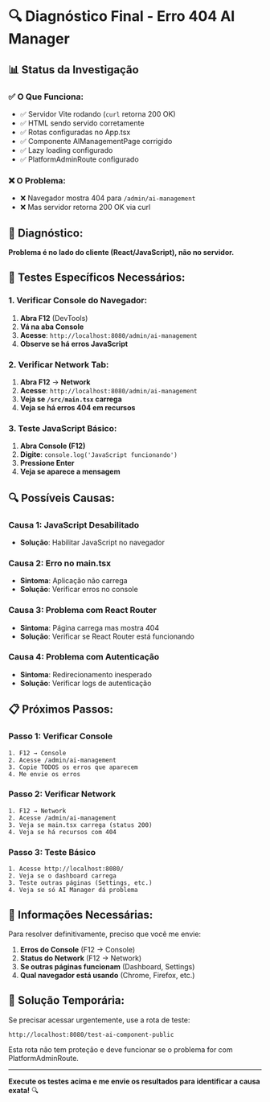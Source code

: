 # 🔍 Diagnóstico Final - Erro 404 AI Manager

## 📊 Status da Investigação

### ✅ **O Que Funciona:**
- ✅ Servidor Vite rodando (`curl` retorna 200 OK)
- ✅ HTML sendo servido corretamente
- ✅ Rotas configuradas no App.tsx
- ✅ Componente AIManagementPage corrigido
- ✅ Lazy loading configurado
- ✅ PlatformAdminRoute configurado

### ❌ **O Problema:**
- ❌ Navegador mostra 404 para `/admin/ai-management`
- ❌ Mas servidor retorna 200 OK via curl

## 🎯 **Diagnóstico:**

**Problema é no lado do cliente (React/JavaScript), não no servidor.**

## 🧪 **Testes Específicos Necessários:**

### **1. Verificar Console do Navegador:**
1. **Abra F12** (DevTools)
2. **Vá na aba Console**
3. **Acesse**: `http://localhost:8080/admin/ai-management`
4. **Observe se há erros JavaScript**

### **2. Verificar Network Tab:**
1. **Abra F12** → **Network**
2. **Acesse**: `http://localhost:8080/admin/ai-management`
3. **Veja se `/src/main.tsx` carrega**
4. **Veja se há erros 404 em recursos**

### **3. Teste JavaScript Básico:**
1. **Abra Console (F12)**
2. **Digite**: `console.log('JavaScript funcionando')`
3. **Pressione Enter**
4. **Veja se aparece a mensagem**

## 🔍 **Possíveis Causas:**

### **Causa 1: JavaScript Desabilitado**
- **Solução**: Habilitar JavaScript no navegador

### **Causa 2: Erro no main.tsx**
- **Sintoma**: Aplicação não carrega
- **Solução**: Verificar erros no console

### **Causa 3: Problema com React Router**
- **Sintoma**: Página carrega mas mostra 404
- **Solução**: Verificar se React Router está funcionando

### **Causa 4: Problema com Autenticação**
- **Sintoma**: Redirecionamento inesperado
- **Solução**: Verificar logs de autenticação

## 📋 **Próximos Passos:**

### **Passo 1: Verificar Console**
```
1. F12 → Console
2. Acesse /admin/ai-management
3. Copie TODOS os erros que aparecem
4. Me envie os erros
```

### **Passo 2: Verificar Network**
```
1. F12 → Network
2. Acesse /admin/ai-management
3. Veja se main.tsx carrega (status 200)
4. Veja se há recursos com 404
```

### **Passo 3: Teste Básico**
```
1. Acesse http://localhost:8080/
2. Veja se o dashboard carrega
3. Teste outras páginas (Settings, etc.)
4. Veja se só AI Manager dá problema
```

## 🎯 **Informações Necessárias:**

Para resolver definitivamente, preciso que você me envie:

1. **Erros do Console** (F12 → Console)
2. **Status do Network** (F12 → Network)
3. **Se outras páginas funcionam** (Dashboard, Settings)
4. **Qual navegador está usando** (Chrome, Firefox, etc.)

## 🚀 **Solução Temporária:**

Se precisar acessar urgentemente, use a rota de teste:
```
http://localhost:8080/test-ai-component-public
```

Esta rota não tem proteção e deve funcionar se o problema for com PlatformAdminRoute.

---

**Execute os testes acima e me envie os resultados para identificar a causa exata!** 🔍